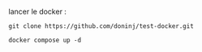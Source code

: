 lancer le docker :
```
git clone https://github.com/doninj/test-docker.git
```

```
docker compose up -d
```